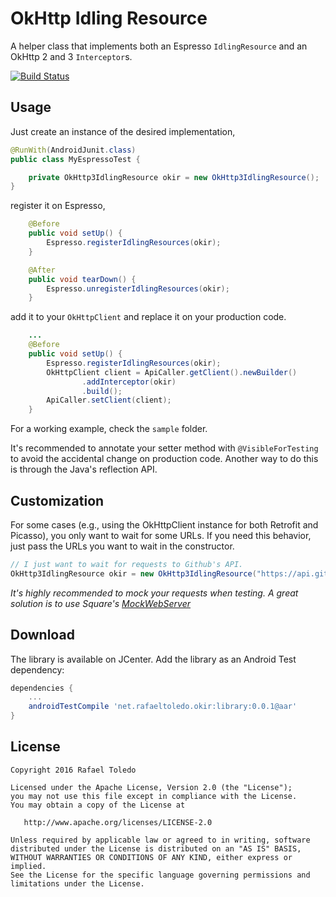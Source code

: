 OkHttp Idling Resource
======================

A helper class that implements both an Espresso `IdlingResource` and an OkHttp 2 and 3 `Interceptor`s.

[![Build Status](https://api.travis-ci.org/rafaeltoledo/okir.svg)](https://travis-ci.org/rafaeltoledo/okir)

Usage
-----

Just create an instance of the desired implementation,

```java
@RunWith(AndroidJunit.class)
public class MyEspressoTest {

    private OkHttp3IdlingResource okir = new OkHttp3IdlingResource();
}
```

register it on Espresso,

```java
    @Before
    public void setUp() {
        Espresso.registerIdlingResources(okir);
    }

    @After
    public void tearDown() {
        Espresso.unregisterIdlingResources(okir);
    }
```

add it to your `OkHttpClient` and replace it on your production code.

```java
    ...
    @Before
    public void setUp() {
        Espresso.registerIdlingResources(okir);
        OkHttpClient client = ApiCaller.getClient().newBuilder()
                .addInterceptor(okir)
                .build();
        ApiCaller.setClient(client);
    }
```

For a working example, check the `sample` folder.

It's recommended to annotate your setter method with `@VisibleForTesting` to avoid the accidental change
on production code. Another way to do this is through the Java's reflection API.

Customization
-------------

For some cases (e.g., using the OkHttpClient instance for both Retrofit and Picasso), you only want
to wait for some URLs. If you need this behavior, just pass the URLs you want to wait in the constructor.

```java
// I just want to wait for requests to Github's API.
OkHttp3IdlingResource okir = new OkHttp3IdlingResource("https://api.github.com");
```

*It's highly recommended to mock your requests when testing. A great solution is to use Square's [MockWebServer](https://github.com/square/okhttp/tree/master/mockwebserver)*

Download
--------

The library is available on JCenter. Add the library as an Android Test dependency:

```groovy
dependencies {
    ...
    androidTestCompile 'net.rafaeltoledo.okir:library:0.0.1@aar'
}
```

License
-------

    Copyright 2016 Rafael Toledo

    Licensed under the Apache License, Version 2.0 (the "License");
    you may not use this file except in compliance with the License.
    You may obtain a copy of the License at

       http://www.apache.org/licenses/LICENSE-2.0

    Unless required by applicable law or agreed to in writing, software
    distributed under the License is distributed on an "AS IS" BASIS,
    WITHOUT WARRANTIES OR CONDITIONS OF ANY KIND, either express or implied.
    See the License for the specific language governing permissions and
    limitations under the License.


